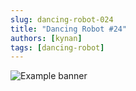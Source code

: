 ```yaml
---
slug: dancing-robot-024
title: "Dancing Robot #24"
authors: [kynan]
tags: [dancing-robot]
---
```


![Example banner](/img/stories/dancing-robot_new/024.png)

